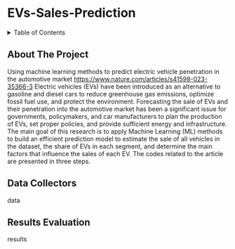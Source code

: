 # EVs-Sales-Prediction

<!-- TABLE OF CONTENTS -->
<details>
  <summary>Table of Contents</summary>
  <ol>
    <li><a href="#Data Collectors">Usage</a></li>
    <li><a href="#Modeling">Roadmap</a></li>
    <li><a href="#Results Evaluation">Contributing</a></li>
  </ol>
</details>


<!-- ABOUT THE PROJECT -->
## About The Project
Using machine learning methods to predict electric vehicle penetration in the automotive market
https://www.nature.com/articles/s41598-023-35366-3
Electric vehicles (EVs) have been introduced as an alternative to gasoline and diesel cars to reduce greenhouse gas emissions, optimize fossil fuel use, and protect the environment. Forecasting the sale of EVs and their penetration into the automotive market has been a significant issue for governments, policymakers, and car manufacturers to plan the production of EVs, set proper policies, and provide sufficient energy and infrastructure. The main goal of this research is to apply Machine Learning (ML) methods to build an efficient prediction model to estimate the sale of all vehicles in the dataset, the share of EVs in each segment, and determine the main factors that influence the sales of each EV. The codes related to the article are presented in three steps.

<!-- DATA COLLECTORS -->
## Data Collectors
data

<!-- RESULTS EVALUATION -->
## Results Evaluation
results
